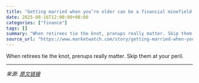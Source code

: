 ```yaml
---
title: "Getting married when you’re older can be a financial minefield. How to protect yourself."
date: 2025-08-16T12:00:00+08:00
categories: ["finance"]
tags: []
summary: "When retirees tie the knot, prenups really matter. Skip them at your peril."
source_url: "https://www.marketwatch.com/story/getting-married-when-youre-older-can-be-a-financial-minefield-how-to-protect-yourself-3e4edf0f?mod=mw_rss_topstories"
---
```


When retirees tie the knot, prenups really matter. Skip them at your peril.

---

*来源: [原文链接](https://www.marketwatch.com/story/getting-married-when-youre-older-can-be-a-financial-minefield-how-to-protect-yourself-3e4edf0f?mod=mw_rss_topstories)*
